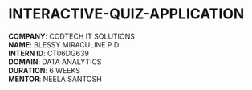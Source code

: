 # INTERACTIVE-QUIZ-APPLICATION

**COMPANY**: CODTECH IT SOLUTIONS  
**NAME**: BLESSY MIRACULINE P D  
**INTERN ID**: CT06DG639  
**DOMAIN**: DATA ANALYTICS  
**DURATION**: 6 WEEKS  
**MENTOR**: NEELA SANTOSH
